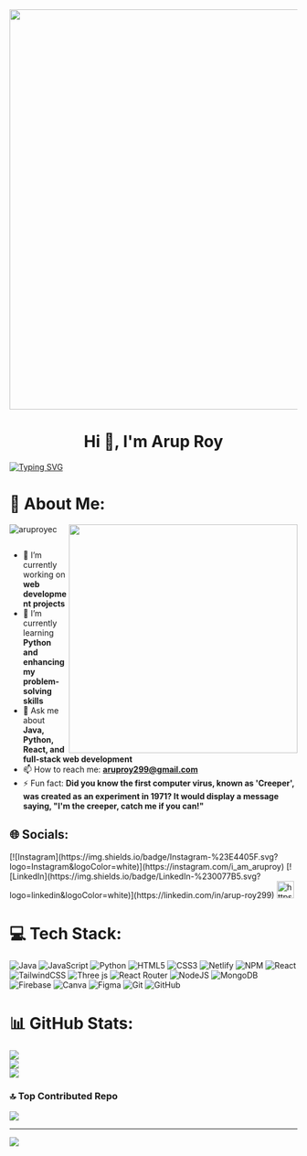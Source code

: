 <img src="https://github.com/Anmol-Baranwal/Cool-GIFs-For-GitHub/assets/74038190/219bcc70-f5dc-466b-9a60-29653d8e8433" width="700">
<div>
  <h1 align="center">Hi 👋, I'm Arup Roy </h1>
<a href="https://git.io/typing-svg"><img src="https://readme-typing-svg.demolab.com?font=Fira+Code&size=23&pause=1000&color=FF7400&vCenter=true&width=800&lines=I+am+Passionate+about+Web+Developer+;Welcome+To+The+Club,+Pal.+%F0%9F%92%BB" alt="Typing SVG" /></a>
</div>

<h1>💫 About Me:</h1>
<img src="https://user-images.githubusercontent.com/74038190/221352989-518609ab-b4d1-459e-929f-a08cd2bd9b3c.gif" width="400" align="right">

<p align="left"> <img src="https://komarev.com/ghpvc/?username=aruproyec&label=Profile%20views&color=0e75b6&style=flat" alt="aruproyec" /> </p>

<p align="left"> <a href="https://twitter.com/" target="blank"><img src="https://img.shields.io/twitter/follow/?logo=twitter&style=for-the-badge" alt="" /></a> </p>

- 🔭 I’m currently working on **web development projects**
- 🌱 I’m currently learning **Python and enhancing my problem-solving skills**
- 💬 Ask me about **Java, Python, React, and full-stack web development**
- 📫 How to reach me: **aruproy299@gmail.com**
- ⚡ Fun fact: **Did you know the first computer virus, known as 'Creeper', was created as an experiment in 1971? It would display a message saying, "I'm the creeper, catch me if you can!"**




## 🌐 Socials:
<p>
[![Instagram](https://img.shields.io/badge/Instagram-%23E4405F.svg?logo=Instagram&logoColor=white)](https://instagram.com/i_am_aruproy) [![LinkedIn](https://img.shields.io/badge/LinkedIn-%230077B5.svg?logo=linkedin&logoColor=white)](https://linkedin.com/in/arup-roy299) 
<img href="https://www.leetcode.com/https://leetcode.com/u/Arup299/" target="blank" src="https://raw.githubusercontent.com/rahuldkjain/github-profile-readme-generator/master/src/images/icons/Social/leet-code.svg" alt="https://leetcode.com/u/Arup299/" height="30" />
</p>

# 💻 Tech Stack:
![Java](https://img.shields.io/badge/java-%23ED8B00.svg?style=for-the-badge&logo=openjdk&logoColor=white) ![JavaScript](https://img.shields.io/badge/javascript-%23323330.svg?style=for-the-badge&logo=javascript&logoColor=%23F7DF1E) ![Python](https://img.shields.io/badge/python-3670A0?style=for-the-badge&logo=python&logoColor=ffdd54) ![HTML5](https://img.shields.io/badge/html5-%23E34F26.svg?style=for-the-badge&logo=html5&logoColor=white) ![CSS3](https://img.shields.io/badge/css3-%231572B6.svg?style=for-the-badge&logo=css3&logoColor=white) ![Netlify](https://img.shields.io/badge/netlify-%23000000.svg?style=for-the-badge&logo=netlify&logoColor=#00C7B7) ![NPM](https://img.shields.io/badge/NPM-%23CB3837.svg?style=for-the-badge&logo=npm&logoColor=white) ![React](https://img.shields.io/badge/react-%2320232a.svg?style=for-the-badge&logo=react&logoColor=%2361DAFB) ![TailwindCSS](https://img.shields.io/badge/tailwindcss-%2338B2AC.svg?style=for-the-badge&logo=tailwind-css&logoColor=white) ![Three js](https://img.shields.io/badge/threejs-black?style=for-the-badge&logo=three.js&logoColor=white) ![React Router](https://img.shields.io/badge/React_Router-CA4245?style=for-the-badge&logo=react-router&logoColor=white) ![NodeJS](https://img.shields.io/badge/node.js-6DA55F?style=for-the-badge&logo=node.js&logoColor=white) ![MongoDB](https://img.shields.io/badge/MongoDB-%234ea94b.svg?style=for-the-badge&logo=mongodb&logoColor=white) ![Firebase](https://img.shields.io/badge/firebase-a08021?style=for-the-badge&logo=firebase&logoColor=ffcd34) ![Canva](https://img.shields.io/badge/Canva-%2300C4CC.svg?style=for-the-badge&logo=Canva&logoColor=white) ![Figma](https://img.shields.io/badge/figma-%23F24E1E.svg?style=for-the-badge&logo=figma&logoColor=white) ![Git](https://img.shields.io/badge/git-%23F05033.svg?style=for-the-badge&logo=git&logoColor=white) ![GitHub](https://img.shields.io/badge/github-%23121011.svg?style=for-the-badge&logo=github&logoColor=white)
# 📊 GitHub Stats:
![](https://github-readme-stats.vercel.app/api?username=aruproyy&theme=dark&hide_border=false&include_all_commits=false&count_private=false)<br/>
![](https://github-readme-streak-stats.herokuapp.com/?user=aruproyy&theme=dark&hide_border=false)<br/>
![](https://github-readme-stats.vercel.app/api/top-langs/?username=aruproyy&theme=dark&hide_border=false&include_all_commits=false&count_private=false&layout=compact)

### 🔝 Top Contributed Repo
![](https://github-contributor-stats.vercel.app/api?username=aruproyy&limit=5&theme=dark&combine_all_yearly_contributions=true)

---
[![](https://visitcount.itsvg.in/api?id=aruproyy&icon=0&color=0)](https://visitcount.itsvg.in)

<!-- Proudly created with GPRM ( https://gprm.itsvg.in ) -->
